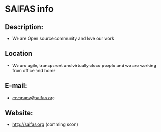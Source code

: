 # SAIFAS info

## Description:
- We are Open source community and love our work

## Location
- We are agile, transparent and virtually close people and we are working from office and home

## E-mail:
- company@saifas.org

## Website:
- http://saifas.org (comming soon)

